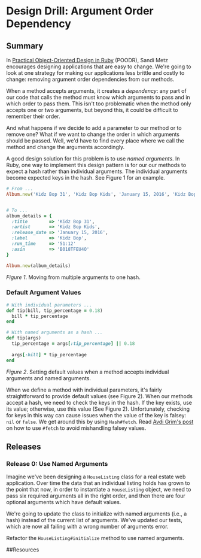 # Design Drill: Argument Order Dependency 
 
## Summary
In [Practical Object-Oriented Design in Ruby][] (POODR),  Sandi Metz encourages designing applications that are easy to change.  We're going to look at one strategy for making our applications less brittle and costly to change:  removing argument order dependencies from our methods.

When a method accepts arguments, it creates a *dependency*: any part of our code that calls the method must know which arguments to pass and in which order to pass them.  This isn't too problematic when the method only accepts one or two arguments, but beyond this, it could be difficult to remember their order.

And what happens if we decide to add a parameter to our method or to remove one?  What if we want to change the order in which arguments should be passed.  Well, we'd have to find every place where we call the method and change the arguments accordingly.

A good design solution for this problem is to use *named arguments*. In Ruby, one way to implement this design pattern is for our our methods to expect a hash rather than individual arguments.  The individual arguments become expected keys in the hash.  See Figure 1 for an example.

```ruby
# From ...
Album.new('Kidz Bop 31', 'Kidz Bop Kids', 'January 15, 2016', 'Kidz Bop', '51:12', 'B018TFEU4O')


# To ...
album_details = {
  :title        => 'Kidz Bop 31',
  :artist       => 'Kidz Bop Kids',
  :release_date => 'January 15, 2016',
  :label        => 'Kidz Bop',
  :run_time     => '51:12'
  :asin         => 'B018TFEU4O'
}

Album.new(album_details)
```
*Figure 1*.  Moving from multiple arguments to one hash.


### Default Argument Values
```ruby
# With individual parameters ...
def tip(bill, tip_percentage = 0.18)
  bill * tip_percentage
end

# With named arguments as a hash ...
def tip(args)
  tip_percentage = args[:tip_percentage] || 0.18
  
  args[:bill] * tip_percentage
end
```
*Figure 2*.  Setting default values when a method accepts individual arguments and named arguments.

When we define a method with individual parameters, it's fairly straightforward to provide default values (see Figure 2).  When our methods accept a hash, we need to check the keys in the hash.  If the key exists, use its value; otherwise, use this value (See Figure 2).  Unfortunately, checking for keys in this way can cause issues when the value of the key is falsey:  `nil` or `false`.  We get around this by using `Hash#fetch`.  Read [Avdi Grim's post](http://devblog.avdi.org/2009/03/16/go-fetch/) on how to use `#fetch` to avoid mishandling falsey values.


## Releases
### Release 0: Use Named Arguments
Imagine we've been designing a `HouseListing` class for a real estate web application.  Over time the data that an individual listing holds has grown to the point that now, in order to instantiate a `HouseListing` object, we need to pass six required arguments all in the right order, and then there are four optional arguments which have default values.

We're going to update the class to initialize with named arguments (i.e., a hash) instead of the current list of arguments.  We've updated our tests, which are now all failing with a wrong number of arguments error.

Refactor the `HouseListing#initialize` method to use named arguments.

 

<!-- ##Optimize Your Learning  -->

##Resources

[Practical Object-Oriented Design in Ruby]: http://www.poodr.com/
